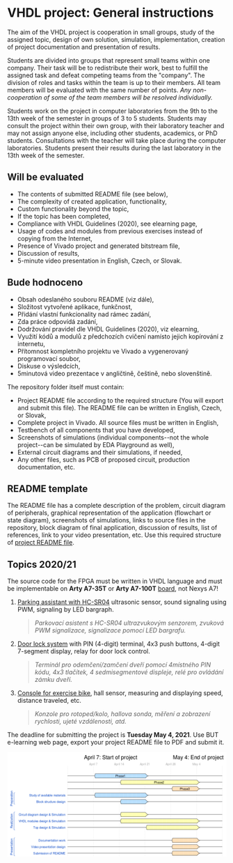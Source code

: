 # VHDL project: General instructions

<!--
![Logo](../../logolink_eng.jpg)
<p align="center">
  The Study of Modern and Developing Engineering BUT<br>
  CZ.02.2.69/0.0/0.0/18_056/0013325
</p>
-->

The aim of the VHDL project is cooperation in small groups, study of the assigned topic, design of own solution, simulation, implementation, creation of project documentation and presentation of results.

Students are divided into groups that represent small teams within one company. Their task will be to redistribute their work, best to fulfill the assigned task and defeat competing teams from the "company". The division of roles and tasks within the team is up to their members. All team members will be evaluated with the same number of points. *Any non-cooperation of some of the team members will be resolved individually.*

Students work on the project in computer laboratories from the 9th to the 13th week of the semester in groups of 3 to 5 students. Students may consult the project within their own group, with their laboratory teacher and may not assign anyone else, including other students, academics, or PhD students. Consultations with the teacher will take place during the computer laboratories. Students present their results during the last laboratory in the 13th week of the semester.

## Will be evaluated

* The contents of submitted README file (see below),
* The complexity of created application, functionality,
* Custom functionality beyond the topic,
* If the topic has been completed,
* Compliance with VHDL Guidelines (2020), see elearning page,
* Usage of codes and modules from previous exercises instead of copying from the Internet,
* Presence of Vivado project and generated bitstream file,
* Discussion of results,
* 5-minute video presentation in English, Czech, or Slovak.

## Bude hodnoceno

* Obsah odeslaného souboru README (viz dále),
* Složitost vytvořené aplikace, funkčnost,
* Přidání vlastní funkcionality nad rámec zadání,
* Zda práce odpovídá zadání,
* Dodržování pravidel dle VHDL Guidelines (2020), viz elearning,
* Využití kódů a modulů z předchozích cvičení namísto jejich kopírování z internetu,
* Přítomnost kompletního projektu ve Vivado a vygenerovaný programovací soubor,
* Diskuse o výsledcích,
* 5minutová video prezentace v angličtině, češtině, nebo slovenštině.

The repository folder itself must contain:

* Project README file according to the required structure (You will export and submit this file). The README file can be written in English, Czech, or Slovak,
* Complete project in Vivado. All source files must be written in English,
* Testbench of all components that you have developed,
* Screenshots of simulations (individual components--not the whole project--can be simulated by EDA Playground as well),
* External circuit diagrams and their simulations, if needed,
* Any other files, such as PCB of proposed circuit, production documentation, etc.

## README template

The README file has a complete description of the problem, circuit diagram of peripherals, graphical representation of the application (flowchart or state diagram), screenshots of simulations, links to source files in the repository, block diagram of final application, discussion of results, list of references, link to your video presentation, etc. Use this required structure of [project README file](project.md).

## Topics 2020/21

The source code for the FPGA must be written in VHDL language and must be implementable on **Arty A7-35T** or **Arty A7-100T** [board](https://store.digilentinc.com/arty-a7-artix-7-fpga-development-board/), not Nexys A7!

1. [Parking assistant with HC-SR04](https://github.com/xrysav25/DE1_Parking_assistant) ultrasonic sensor, sound signaling using PWM, signaling by LED bargraph.

   > *Parkovací asistent s HC-SR04 ultrazvukovým senzorem, zvuková PWM signalizace, signalizace pomocí LED bargrafu.*
   >

2. [Door lock system](https://github.com/xcadaj00/DE1_project) with PIN (4-digit) terminal, 4x3 push buttons, 4-digit 7-segment display, relay for door lock control.

   > *Terminál pro odemčení/zamčení dveří pomocí 4místného PIN kódu, 4x3 tlačítek, 4 sedmisegmentové displeje, relé pro ovládání zámku dveří.*
   >

3. [Console for exercise bike](https://github.com/mkousal/Digital-electronics-1-Tachometer), hall sensor, measuring and displaying speed, distance traveled, etc.

   > *Konzole pro rotoped/kolo, hallova sonda, měření a zobrazení rychlosti, ujeté vzdálenosti, atd.*
   >

The deadline for submitting the project is **Tuesday May 4, 2021**. Use BUT e-learning web page, export your project README file to PDF and submit it.

![Schedule](schedule.png)

